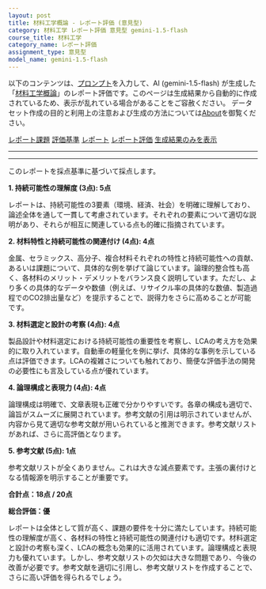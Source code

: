 ```yaml
---
layout: post
title: 材料工学概論 - レポート評価 (意見型)
category: 材料工学 レポート評価 意見型 gemini-1.5-flash
course_title: 材料工学
category_name: レポート評価
assignment_type: 意見型
model_name: gemini-1.5-flash
---
```


以下のコンテンツは、[プロンプト](https://github.com/takedatoshiyuki/synthetic_assignments/tree/main/generated/材料工学/gemini-1.5-flash/prompt_レポート評価-意見型.md)を入力して、AI (gemini-1.5-flash) が生成した「[材料工学概論](/contents/材料工学/)」のレポート評価です。このページは生成結果から自動的に作成されているため、表示が乱れている場合があることをご容赦ください。
データセット作成の目的と利用上の注意および生成の方法については[About](/About)を御覧ください。

[レポート課題](../レポート課題-意見型)
[評価基準](../評価基準-意見型)
[レポート](../レポート-意見型)
[レポート評価](../レポート評価-意見型)
[生成結果のみを表示](https://github.com/takedatoshiyuki/synthetic_assignments/tree/main/generated/材料工学/gemini-1.5-flash/レポート評価-意見型.md)
  

***
***
  
このレポートを採点基準に基づいて採点します。

**1. 持続可能性の理解度 (3点): 5点**

レポートは、持続可能性の3要素（環境、経済、社会）を明確に理解しており、論述全体を通して一貫して考慮されています。それぞれの要素について適切な説明があり、それらが相互に関連している点も的確に指摘されています。

**2. 材料特性と持続可能性の関連付け (4点): 4点**

金属、セラミックス、高分子、複合材料それぞれの特性と持続可能性への貢献、あるいは課題について、具体的な例を挙げて論じています。論理的整合性も高く、各材料のメリット・デメリットをバランス良く説明しています。ただし、より多くの具体的なデータや数値（例えば、リサイクル率の具体的な数値、製造過程でのCO2排出量など）を提示することで、説得力をさらに高めることが可能です。

**3. 材料選定と設計の考察 (4点): 4点**

製品設計や材料選定における持続可能性の重要性を考察し、LCAの考え方を効果的に取り入れています。自動車の軽量化を例に挙げ、具体的な事例を示している点は評価できます。LCAの複雑さについても触れており、簡便な評価手法の開発の必要性にも言及している点が優れています。

**4. 論理構成と表現力 (4点): 4点**

論理構成は明確で、文章表現も正確で分かりやすいです。各章の構成も適切で、論旨がスムーズに展開されています。参考文献の引用は明示されていませんが、内容から見て適切な参考文献が用いられていると推測できます。参考文献リストがあれば、さらに高評価となります。

**5. 参考文献 (5点): 1点**

参考文献リストが全くありません。これは大きな減点要素です。主張の裏付けとなる情報源を明示することが重要です。


**合計点：18点 / 20点**

**総合評価：優**

レポートは全体として質が高く、課題の要件を十分に満たしています。持続可能性の理解度が高く、各材料の特性と持続可能性の関連付けも適切です。材料選定と設計の考察も深く、LCAの概念も効果的に活用されています。論理構成と表現力も優れています。しかし、参考文献リストの欠如は大きな問題であり、今後の改善が必要です。参考文献を適切に引用し、参考文献リストを作成することで、さらに高い評価を得られるでしょう。
